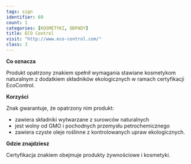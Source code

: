 ```yaml
---
tags: sign
identifier: 69
count: 1
categories: [KOSMETYKI, ODPADY]
title: ECO Control
visit: "http://www.eco-control.com/"
class: 3
---
```

**Co oznacza**

Produkt opatrzony znakiem spełnił wymagania stawiane kosmetykom naturalnym z dodatkiem składników ekologicznych w ramach certyfikacji EcoControl.

**Korzyści**

Znak gwarantuje, że opatrzony nim produkt:

- zawiera składniki wytwarzane z surowców naturalnych
- jest wolny od GMO i pochodnych przemysłu petrochemicznego
- zawiera czyste oleje roślinne z kontrolowanych upraw ekologicznych.
 
**Gdzie znajdziesz**

Certyfikacja znakiem obejmuje produkty żywnościowe i kosmetyki.
